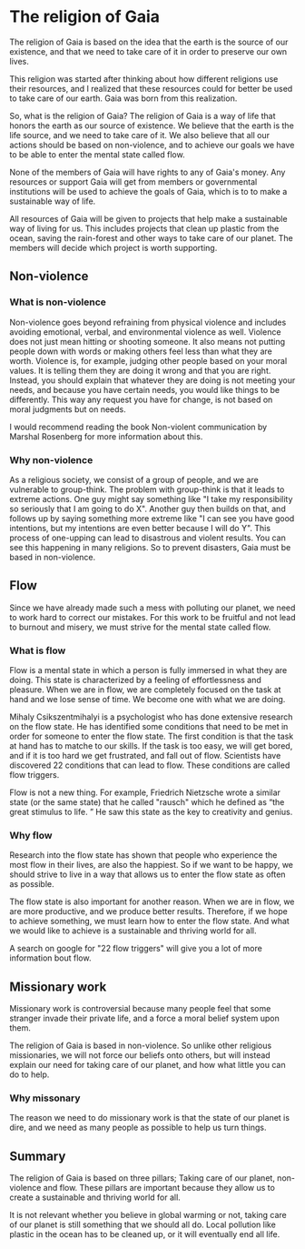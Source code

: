 # The religion of Gaia

The religion of Gaia is based on the idea that the earth is the source of our existence, and that we need to take care of it in order to preserve our own lives. 

This religion was started after thinking about how different religions use their resources, and I realized that these resources could for better be used to take care of our earth. Gaia was born from this realization.

So, what is the religion of Gaia? The religion of Gaia is a way of life that honors the earth as our source of existence. We believe that the earth is the life source, and we need to take care of it. We also believe that all our actions should be based on non-violence, and to achieve our goals we have to be able to enter the mental state called flow.

None of the members of Gaia will have rights to any of Gaia's money. Any resources or support Gaia will get from members or governmental institutions will be used to achieve the goals of Gaia, which is to to make a sustainable way of life.

All resources of Gaia will be given to projects that help make a sustainable way of living for us. This includes projects that clean up plastic from the ocean, saving the rain-forest and other ways to take care of our planet.  The members will decide which project is worth supporting.

## Non-violence
###  What is non-violence

Non-violence goes beyond refraining from physical violence and includes avoiding emotional, verbal, and environmental violence as well. Violence does not just mean hitting or shooting someone. It also means not putting people down with words or making others feel less than what they are worth. Violence is, for example, judging other people based on your moral values. It is telling them they are doing it wrong and that you are right. Instead, you should explain that whatever they are doing is not meeting your needs, and because you have certain needs, you would like things to be differently. This way any request you have for change, is not based on moral judgments but on needs. 

I would recommend reading the book Non-violent communication by Marshal Rosenberg for more information about this. 
### Why non-violence

As a religious society, we consist of a group of people, and we are vulnerable to group-think. The problem with group-think is that it leads to extreme actions. One guy might say something like "I take my responsibility so seriously that I am going to do X". Another guy then builds on that, and follows up by saying something more extreme like "I can see you have good intentions, but my intentions are even better because I will do Y". This process of one-upping can lead to disastrous and violent results. You can see this happening in many religions. So to prevent disasters, Gaia must be based in non-violence. 
## Flow

Since we have already made such a mess with polluting our planet, we need to work hard to correct our mistakes. For this work to be fruitful and not lead to burnout and misery, we must strive for the mental state called flow.  

### What is flow

Flow is a mental state in which a person is fully immersed in what they are doing. This state is characterized by a feeling of effortlessness and pleasure. When we are in flow, we are completely focused on the task at hand and we lose sense of time. We become one with what we are doing. 

Mihaly Csikszentmihalyi is a psychologist who has done extensive research on the flow state. He has identified some conditions that need to be met in order for someone to enter the flow state. The first condition is that the task at hand has to matche to our skills. If the task is too easy, we will get bored, and if it is too hard we get frustrated, and fall out of flow. Scientists have discovered 22 conditions that can lead to flow. These conditions are called flow triggers.  

Flow is not a new thing. For example, Friedrich Nietzsche wrote a similar state (or the same state) that he called "rausch" which he defined as “the great stimulus to life. ” He saw this state as the key to creativity and genius.

### Why flow

Research into the flow state has shown that people who experience the most flow in their lives, are also the happiest. So if we want to be happy, we should strive to live in a way that allows us to enter the flow state as often as possible.

The flow state is also important for another reason. When we are in flow, we are more productive, and we produce better results. Therefore, if we hope to achieve something, we must learn how to enter the flow state. And what we would like to achieve is a sustainable and thriving world for all.

A search on google for "22 flow triggers" will give you a lot of more information bout flow.

## Missionary work

Missionary work is controversial because many people feel that some stranger invade their private life, and a force a moral belief system upon them. 

The religion of Gaia is based in non-violence. So unlike other religious missionaries, we will not force our beliefs onto others, but will instead explain our need for taking care of our planet, and how what little you can do to help. 

### Why missonary

The reason we need to do missionary work is that the state of our planet is dire, and we need as many people as possible to help us turn things.

## Summary

The religion of Gaia is based on three pillars; Taking care of our planet, non-violence and flow. These pillars are important because they allow us to create a sustainable and thriving world for all.

It is not relevant whether you believe in global warming or not, taking care of our planet is still something that we should all do. Local pollution like plastic in the ocean has to be cleaned up, or it will eventually end all life.



